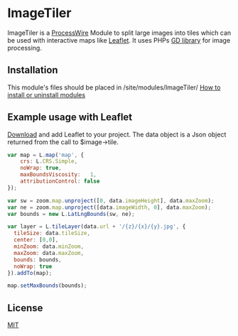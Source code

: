 # ImageTiler

ImageTiler is a [ProcessWire](https://processwire.com/) Module to split large images into tiles which can be used with interactive maps like [Leaflet](https://leafletjs.com/). It uses PHPs [GD library](https://www.php.net/manual/en/book.image.php) for image processing.

## Installation
This module's files should be placed in /site/modules/ImageTiler/
[How to install or uninstall modules](https://modules.processwire.com/install-uninstall/)

## Example usage with Leaflet

[Download](https://leafletjs.com/download.html) and add Leaflet to your project.
The data object is a Json object returned from the call to $image->tile.

```javascript
var map = L.map('map', {
    crs: L.CRS.Simple,
    noWrap: true,
    maxBoundsViscosity:   1,
    attributionControl: false
});

var sw = zoom.map.unproject([0, data.imageHeight], data.maxZoom);
var ne = zoom.map.unproject([data.imageWidth, 0], data.maxZoom);
var bounds = new L.LatLngBounds(sw, ne);

var layer = L.tileLayer(data.url + '/{z}/{x}/{y}.jpg', {
  tileSize: data.tileSize,
  center: [0,0],
  minZoom: data.minZoom,
  maxZoom: data.maxZoom,
  bounds: bounds,
  noWrap: true
}).addTo(map);

map.setMaxBounds(bounds);
```

## License
[MIT](https://choosealicense.com/licenses/mit/)
